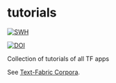 # tutorials

[![SWH](https://archive.softwareheritage.org/badge/origin/https://github.com/annotation/tutorials/)](https://archive.softwareheritage.org/browse/origin/https://github.com/annotation/tutorials/)

[![DOI](https://zenodo.org/badge/165073174.svg)](https://zenodo.org/badge/latestdoi/165073174)

Collection of tutorials of all TF apps

See [Text-Fabric Corpora](https://annotation.github.io/text-fabric/tf/about/corpora.html).
